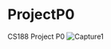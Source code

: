 # ProjectP0
CS188 Project P0
![Capture1](https://user-images.githubusercontent.com/100919509/157660175-a4613932-ccc2-4510-bb82-06d18947d078.PNG)

